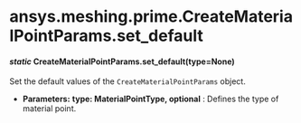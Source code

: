 <a id="ansys-meshing-prime-creatematerialpointparams-set-default"></a>

# ansys.meshing.prime.CreateMaterialPointParams.set_default

<a id="ansys.meshing.prime.CreateMaterialPointParams.set_default"></a>

#### *static* CreateMaterialPointParams.set_default(type=None)

Set the default values of the `CreateMaterialPointParams` object.

* **Parameters:**
  **type: MaterialPointType, optional**
  : Defines the type of material point.

<!-- !! processed by numpydoc !! -->
